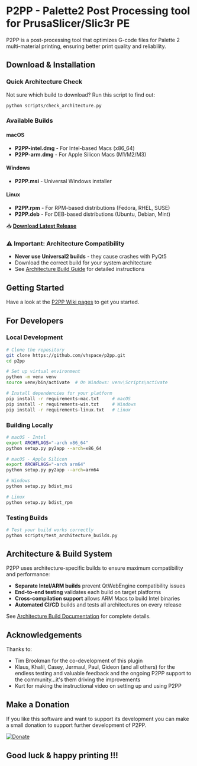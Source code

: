 # P2PP - **Palette2 Post Processing tool for PrusaSlicer/Slic3r PE**

P2PP is a post-processing tool that optimizes G-code files for Palette 2 multi-material printing, ensuring better print quality and reliability.

## Download & Installation

### Quick Architecture Check
Not sure which build to download? Run this script to find out:
```bash
python scripts/check_architecture.py
```

### Available Builds

#### macOS
- **P2PP-intel.dmg** - For Intel-based Macs (x86_64)
- **P2PP-arm.dmg** - For Apple Silicon Macs (M1/M2/M3)

#### Windows
- **P2PP.msi** - Universal Windows installer

#### Linux
- **P2PP.rpm** - For RPM-based distributions (Fedora, RHEL, SUSE)
- **P2PP.deb** - For DEB-based distributions (Ubuntu, Debian, Mint)

📥 **[Download Latest Release](https://github.com/vhspace/p2pp/releases/latest)**

### ⚠️ Important: Architecture Compatibility
- **Never use Universal2 builds** - they cause crashes with PyQt5
- Download the correct build for your system architecture
- See [Architecture Build Guide](docs/ARCHITECTURE_BUILDS.md) for detailed instructions

## Getting Started

Have a look at the [P2PP Wiki pages](https://github.com/tomvandeneede/p2pp/wiki/Home) to get you started.

## For Developers

### Local Development
```bash
# Clone the repository
git clone https://github.com/vhspace/p2pp.git
cd p2pp

# Set up virtual environment
python -m venv venv
source venv/bin/activate  # On Windows: venv\Scripts\activate

# Install dependencies for your platform
pip install -r requirements-mac.txt     # macOS
pip install -r requirements-win.txt     # Windows
pip install -r requirements-linux.txt   # Linux
```

### Building Locally
```bash
# macOS - Intel
export ARCHFLAGS="-arch x86_64"
python setup.py py2app --arch=x86_64

# macOS - Apple Silicon
export ARCHFLAGS="-arch arm64"
python setup.py py2app --arch=arm64

# Windows
python setup.py bdist_msi

# Linux
python setup.py bdist_rpm
```

### Testing Builds
```bash
# Test your build works correctly
python scripts/test_architecture_builds.py
```

## Architecture & Build System

P2PP uses architecture-specific builds to ensure maximum compatibility and performance:

- **Separate Intel/ARM builds** prevent QtWebEngine compatibility issues
- **End-to-end testing** validates each build on target platforms  
- **Cross-compilation support** allows ARM Macs to build Intel binaries
- **Automated CI/CD** builds and tests all architectures on every release

See [Architecture Build Documentation](docs/ARCHITECTURE_BUILDS.md) for complete details.

## Acknowledgements

Thanks to:
- Tim Brookman for the co-development of this plugin
- Klaus, Khalil, Casey, Jermaul, Paul, Gideon (and all others) for the endless testing and valuable feedback and the ongoing P2PP support to the community...it's them driving the improvements
- Kurt for making the instructional video on setting up and using P2PP

## Make a Donation

If you like this software and want to support its development you can make a small donation to support further development of P2PP.

[![Donate](https://img.shields.io/badge/Donate-PayPal-green.svg)](https://www.paypal.com/cgi-bin/webscr?cmd=_donations&business=t.vandeneede@pandora.be&lc=EU&item_name=Donation+to+P2PP+Developer&no_note=0&cn=&currency_code=EUR&bn=PP-DonationsBF:btn_donateCC_LG.gif:NonHosted)

## **Good luck & happy printing !!!**





